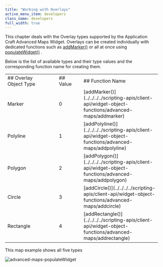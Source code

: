 ```yaml
---
title: "Working with Overlays"
active_menu_item: developers
class_name: developers
full_width: true
---
```



This chapter deals with the Overlay types supported by the Application Craft Advanced Maps Widget. Overlays can be created individually with dedicated functions such as [addMarker()](../../../../scripting-apis/client-api/widget-object-functions/advanced-maps/addmarker) or all at once using [populateWidget()](using-populatewidget) .

Below is the list of available types and their type values and the corresponding function name for creating them.

<table>
<tr>
<td width="182">
## Overlay Object Type

</td>
<td width="8">
</td>
<td width="85">
## Value

</td>
<td width="301">
## Function Name

</td>
</tr>
<tr>
<td width="182">
Marker

</td>
<td width="8">
</td>
<td width="85">
0

</td>
<td width="301">
[addMarker()](../../../../scripting-apis/client-api/widget-object-functions/advanced-maps/addmarker)

</td>
</tr>
<tr>
<td width="182">
Polyline

</td>
<td width="8">
</td>
<td width="85">
1

</td>
<td width="301">
[addPolyline()](../../../../scripting-apis/client-api/widget-object-functions/advanced-maps/addpolyline)

</td>
</tr>
<tr>
<td width="182">
Polygon

</td>
<td width="8">
</td>
<td width="85">
2

</td>
<td width="301">
[addPolygon()](../../../../scripting-apis/client-api/widget-object-functions/advanced-maps/addpolygon)

</td>
</tr>
<tr>
<td width="182">
Circle

</td>
<td width="8">
</td>
<td width="85">
3

</td>
<td width="301">
[addCircle()](../../../../scripting-apis/client-api/widget-object-functions/advanced-maps/addcircle)

</td>
</tr>
<tr>
<td width="182">
Rectangle

</td>
<td width="8">
</td>
<td width="85">
4

</td>
<td width="301">
[addRectangle()](../../../../scripting-apis/client-api/widget-object-functions/advanced-maps/addrectangle)

</td>
</tr>
</table>

This map example shows all five types

![advanced-maps-populateWidget](/img/docs/advanced-maps-populatewidget.png)

